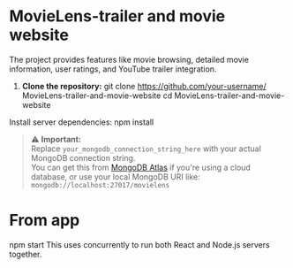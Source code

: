 # MovieLens-trailer and movie website
The project provides features like movie browsing, detailed movie information, user ratings, and YouTube trailer integration.

1. **Clone the repository:**
git clone https://github.com/your-username/ MovieLens-trailer-and-movie-website
cd MovieLens-trailer-and-movie-website

Install server dependencies:
npm install

> ⚠️ **Important:**  
> Replace `your_mongodb_connection_string_here` with your actual MongoDB connection string.  
> You can get this from [MongoDB Atlas](https://www.mongodb.com/cloud/atlas) if you're using a cloud database, or use your local MongoDB URI like:  
> `mongodb://localhost:27017/movielens`

# From app
npm start
This uses concurrently to run both React and Node.js servers together.
 

